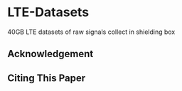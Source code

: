 # LTE-Datasets
40GB LTE datasets of raw signals collect in shielding box

## Acknowledgement

## Citing This Paper
